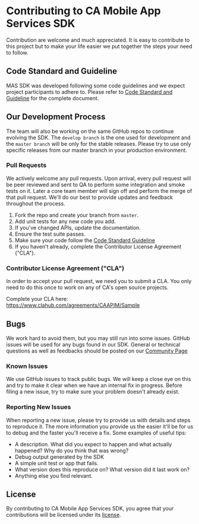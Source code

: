 # Contributing to CA Mobile App Services SDK
Contribution are welcome and much appreciated. It is easy to contribute to this project but to make your life easier we put together the steps your need to follow.

## Code Standard and Guideline
MAS SDK was developed following some code guidelines and we expect project participants to adhere to. Please refer to [Code Standard and Guideline][guidelines] for the complete document.

## Our Development Process
The team will also be working on the same GitHub repos to continue evolving the SDK. The `develop branch` is the one used for development and the `master branch` will be only for the stable releases.
Please try to use only specific releases from our master branch in your production environment.

### Pull Requests
We actively welcome any pull requests. Upon arrival, every pull request will be peer reviewed and sent to QA to perform some integration and smoke tests on it. Later a core team member will sign off and perform the merge of that pull request.
We'll do our best to provide updates and feedback throughout the process.

1. Fork the repo and create your branch from `master`.
4. Add unit tests for any new code you add.
3. If you've changed APIs, update the documentation.
4. Ensure the test suite passes.
5. Make sure your code follow the [Code Standard Guideline][guidelines]
6. If you haven't already, complete the Contributor License Agreement ("CLA").

### Contributor License Agreement ("CLA")
In order to accept your pull request, we need you to submit a CLA. You only need to do this once to work on any of CA's open source projects.

Complete your CLA here: <https://www.clahub.com/agreements/CAAPIM/Sample>

## Bugs
We work hard to avoid them, but you may still run into some issues. GitHub issues will be used for any bugs found in our SDK. General or technical questions as well as feedbacks should be posted on our [Community Page][community]

### Known Issues
We use GitHub issues to track public bugs. We will keep a close eye on this and try to make it clear when we have an internal fix in progress. Before filing a new issue, try to make sure your problem doesn't already exist.

### Reporting New Issues
When reporting a new issue, please try to provide us with details and steps to reproduce it. The more information you provide us the easier it'll be for us to debug and the faster you'll receive a fix. Some examples of useful tips:

* A description. What did you expect to happen and what actually happened? Why do you think that was wrong?
* Debug output generated by the SDK
* A simple unit test or app that fails.
* What version does this reproduce on? What version did it last work on?
* Anything else you find relevant. 

## License
By contributing to CA Mobile App Services SDK, you agree that your contributions will be licensed under its [license][license-link].


 [guidelines]: /GUIDELINES.md
 [community]: http://mas.ca.com/community/
 [license-link]: /LICENSE
 
